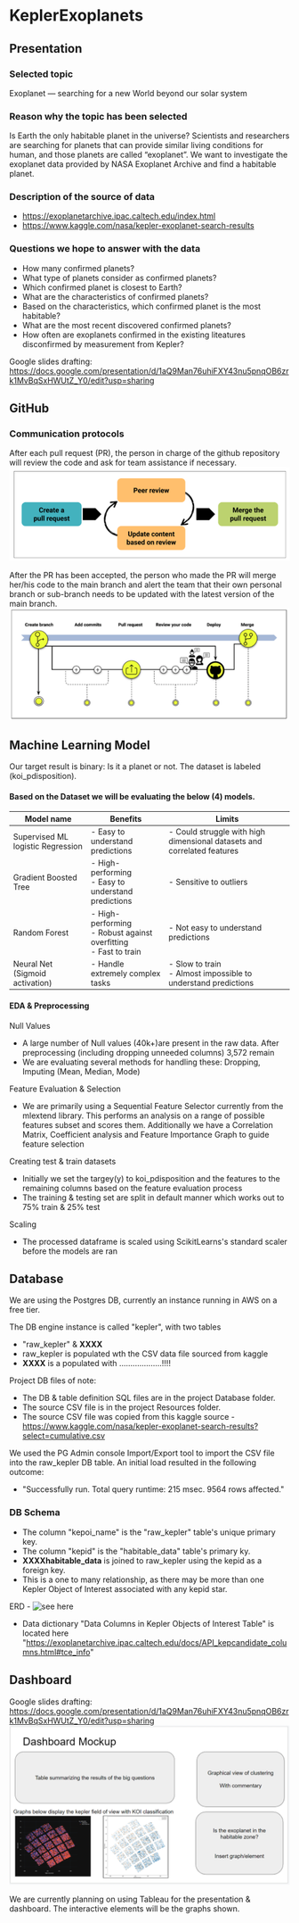 # KeplerExoplanets

## Presentation

### Selected topic
Exoplanet — searching for a new World beyond our solar system

### Reason why the topic has been selected
Is Earth the only habitable planet in the universe? Scientists and researchers are searching for planets that can provide similar living conditions for human, and those planets are called “exoplanet”. We want to investigate the exoplanet data provided by NASA Exoplanet Archive and find a habitable planet. 

### Description of the source of data
* https://exoplanetarchive.ipac.caltech.edu/index.html
* https://www.kaggle.com/nasa/kepler-exoplanet-search-results

### Questions we hope to answer with the data
* How many confirmed planets?
* What type of planets consider as confirmed planets? 
* Which confirmed planet is closest to Earth?
* What are the characteristics of confirmed planets? 
* Based on the characteristics, which confirmed planet is the most habitable? 
* What are the most recent discovered confirmed planets? 
* How often are exoplanets confirmed in the existing liteatures disconfirmed by measurement from Kepler?

Google slides drafting:
https://docs.google.com/presentation/d/1aQ9Man76uhiFXY43nu5pnqOB6zrk1MvBqSxHWUtZ_Y0/edit?usp=sharing

## GitHub
### Communication protocols
After each pull request (PR), the person in charge of the github repository will review the code and ask for team assistance if necessary.
![review_process.png)](images/github/review_process.png)

After the PR has been accepted, the person who made the PR will merge her/his code to the main branch and alert the team that their own personal branch or sub-branch needs to be updated with the latest version of the main branch.
![github_merge.png)](images/github/github_merge.png)


## Machine Learning Model
Our target result is binary: Is it a planet or not. The dataset is labeled (koi_pdisposition).

#### Based on the Dataset we will be evaluating the below (4) models.
|Model name|Benefits|Limits|
|---|--|--|
|Supervised ML logistic Regression|- Easy to understand predictions| - Could struggle with high dimensional datasets and correlated features|
|Gradient Boosted Tree|- High-performing<br> - Easy to understand predictions|- Sensitive to outliers|
|Random Forest|- High-performing<br>- Robust against overfitting<br>- Fast to train|- Not easy to understand predictions|
|Neural Net (Sigmoid activation)|- Handle extremely complex tasks|- Slow to train<br>- Almost impossible to understand predictions|


#### EDA & Preprocessing
Null Values
- A large number of Null values (40k+)are present in the raw data. After preprocessing (including dropping unneeded columns) 3,572 remain
- We are evaluating several methods for handling these: Dropping, Imputing (Mean, Median, Mode)

Feature Evaluation & Selection
- We are primarily using a Sequential Feature Selector currently from the mlextend library. This performs an analysis on a range of possible features subset and scores them. Additionally we have a Correlation Matrix, Coefficient analysis and Feature Importance Graph to guide feature selection

Creating test & train datasets
- Initially we set the targey(y) to koi_pdisposition and the features to the remaining columns based on the feature evaluation process
- The training & testing set are split in default manner which works out to 75% train & 25% test

Scaling
- The processed dataframe is scaled using ScikitLearns's standard scaler before the models are ran

## Database
We are using the Postgres DB, currently an instance running in AWS on a free tier.

The DB engine instance is called "kepler", with two tables
- "raw_kepler" & **XXXX**
- raw_kepler is populated wth the CSV data file sourced from kaggle
- **XXXX** is a populated with ...................!!!!

Project DB files of note:
- The DB & table definition SQL files are in the project Database folder.
- The source CSV file is in the project Resources folder.
- The source CSV file was copied from this kaggle source - https://www.kaggle.com/nasa/kepler-exoplanet-search-results?select=cumulative.csv

We used the PG Admin console Import/Export tool to import the CSV file into the raw_kepler DB table.
An initial load resulted in the following outcome:
- "Successfully run. Total query runtime: 215 msec. 9564 rows affected."

### DB Schema
- The column "kepoi_name" is the "raw_kepler" table's unique primary key.
- The column "kepid" is the "habitable_data" table's primary ky.
- **XXXXhabitable_data** is joined to raw_kepler using the kepid as a foreign key. 
- This is a one to many relationship, as there may be more than one Kepler Object of Interest associated with any kepid star.

ERD - ![see here](https://github.com/tom-jj-G/KeplerExoplanets/blob/main/Database/ERD.jpg)

- Data dictionary "Data Columns in Kepler Objects of Interest Table" is located here "https://exoplanetarchive.ipac.caltech.edu/docs/API_kepcandidate_columns.html#tce_info"


## Dashboard
Google slides drafting: https://docs.google.com/presentation/d/1aQ9Man76uhiFXY43nu5pnqOB6zrk1MvBqSxHWUtZ_Y0/edit?usp=sharing
![](images/github/dashboardDraft.png)

We are currently planning on using Tableau for the presentation & dashboard. The interactive elements will be the graphs shown.

